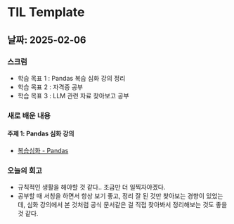 # TIL Template

## 날짜: 2025-02-06

### 스크럼
- 학습 목표 1 : Pandas 복습 심화 강의 정리
- 학습 목표 2 : 자격증 공부
- 학습 목표 3 : LLM 관련 자료 찾아보고 공부

### 새로 배운 내용
#### 주제 1: Pandas 심화 강의
- [복습심화 - Pandas](https://www.notion.so/1-Pandas-1921a9cdbf71809f800bc160fd9a8ac1)

### 오늘의 회고
- 규칙적인 생활을 해야할 것 같다.. 조금만 더 일찍자야겠다.
- 공부할 때 서칭을 하면서 항상 보기 좋고, 정리 잘 된 것만 찾아보는 경향이 있었는데, 심화 강의에서 본 것처럼 공식 문서같은 걸 직접 찾아봐서 정리해보는 것도 좋을 것 같다.
